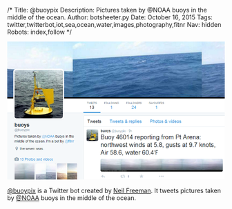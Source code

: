 /*
Title: @buoypix
Description: Pictures taken by @NOAA buoys in the middle of the ocean.
Author: botsheeter.py
Date: October 16, 2015
Tags: twitter,twitterbot,iot,sea,ocean,water,images,photography,fitnr
Nav: hidden
Robots: index,follow
*/

[![](/content/bots/twitterbots/images/buoypix.png)](https://twitter.com/buoypix)

[@buoypix](https://twitter.com/buoypix) is a Twitter bot created by [Neil Freeman](https://twitter.com/fitnr). It tweets pictures taken by [@NOAA](https://twitter.com/buoypix) buoys in the middle of the ocean.
